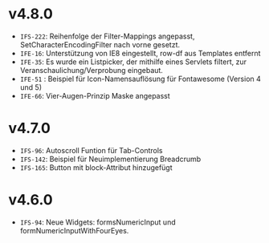 # v4.8.0
- `IFS-222`: Reihenfolge der Filter-Mappings angepasst, SetCharacterEncodingFilter nach vorne gesetzt.
- `IFE-16`: Unterstützung von IE8 eingestellt, row-df aus Templates entfernt
- `IFE-35`: Es wurde ein Listpicker, der mithilfe eines Servlets filtert, zur Veranschaulichung/Verprobung eingebaut.
- `IFE-51` : Beispiel für Icon-Namensauflösung für Fontawesome (Version 4 und 5)
- `IFE-66`: Vier-Augen-Prinzip Maske angepasst

# v4.7.0
- `IFS-96`: Autoscroll Funtion für Tab-Controls
- `IFS-142`: Beispiel für Neuimplementierung Breadcrumb
- `IFS-165`: Button mit block-Attribut hinzugefügt

# v4.6.0
- `IFS-94`: Neue Widgets: formsNumericInput und formNumericInputWithFourEyes.